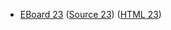 * [EBoard 23](../eboards/eboard.23.html)
  ([Source 23](../eboards/eboard.23.md))
  ([HTML 23](../eboards/eboard.23.html))

